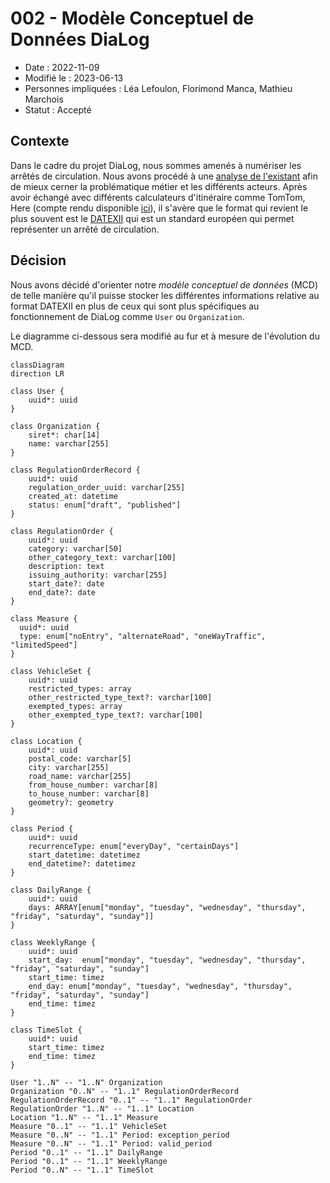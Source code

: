 # 002 - Modèle Conceptuel de Données DiaLog

* Date : 2022-11-09
* Modifié le : 2023-06-13
* Personnes impliquées : Léa Lefoulon, Florimond Manca, Mathieu Marchois
* Statut : Accepté

## Contexte

Dans le cadre du projet DiaLog, nous sommes amenés à numériser les arrêtés de circulation. Nous avons procédé à une [analyse de l'existant](https://github.com/MTES-MCT/dialog/wiki/Analyse-de-l'existant) afin de mieux cerner la problématique métier et les différents acteurs.
Après avoir échangé avec différents calculateurs d'itinéraire comme TomTom, Here (compte rendu disponible [ici](https://pad.incubateur.net/s/uNxJar9q8#2022-10-25---TomTom-amp-Here)), il s'avère que le format qui revient le plus souvent est le [DATEXII](https://www.datex2.eu/) qui est un standard européen qui permet représenter un arrêté de circulation.

## Décision

Nous avons décidé d'orienter notre _modèle conceptuel de données_ (MCD) de telle manière qu'il puisse stocker les différentes informations relative au format DATEXII en plus de ceux qui sont plus spécifiques au fonctionnement de DiaLog comme `User` ou `Organization`.

Le diagramme ci-dessous sera modifié au fur et à mesure de l'évolution du MCD.

```mermaid
classDiagram
direction LR

class User {
    uuid*: uuid
}

class Organization {
    siret*: char[14]
    name: varchar[255]
}

class RegulationOrderRecord {
    uuid*: uuid
    regulation_order_uuid: varchar[255]
    created_at: datetime
    status: enum["draft", "published"]
}

class RegulationOrder {
    uuid*: uuid
    category: varchar[50]
    other_category_text: varchar[100]
    description: text
    issuing_authority: varchar[255]
    start_date?: date
    end_date?: date
}

class Measure {
  uuid*: uuid
  type: enum["noEntry", "alternateRoad", "oneWayTraffic", "limitedSpeed"]
}

class VehicleSet {
    uuid*: uuid
    restricted_types: array
    other_restricted_type_text?: varchar[100]
    exempted_types: array
    other_exempted_type_text?: varchar[100]
}

class Location {
    uuid*: uuid
    postal_code: varchar[5]
    city: varchar[255]
    road_name: varchar[255]
    from_house_number: varchar[8]
    to_house_number: varchar[8]
    geometry?: geometry
}

class Period {
    uuid*: uuid
    recurrenceType: enum["everyDay", "certainDays"]
    start_datetime: datetimez
    end_datetime?: datetimez
}

class DailyRange {
    uuid*: uuid
    days: ARRAY[enum["monday", "tuesday", "wednesday", "thursday", "friday", "saturday", "sunday"]]
}

class WeeklyRange {
    uuid*: uuid
    start_day:  enum["monday", "tuesday", "wednesday", "thursday", "friday", "saturday", "sunday"]
    start_time: timez
    end_day: enum["monday", "tuesday", "wednesday", "thursday", "friday", "saturday", "sunday"]
    end_time: timez
}

class TimeSlot {
    uuid*: uuid
    start_time: timez
    end_time: timez
}

User "1..N" -- "1..N" Organization
Organization "0..N" -- "1..1" RegulationOrderRecord
RegulationOrderRecord "0..1" -- "1..1" RegulationOrder
RegulationOrder "1..N" -- "1..1" Location
Location "1..N" -- "1..1" Measure
Measure "0..1" -- "1..1" VehicleSet
Measure "0..N" -- "1..1" Period: exception_period
Measure "0..N" -- "1..1" Period: valid_period
Period "0..1" -- "1..1" DailyRange
Period "0..1" -- "1..1" WeeklyRange
Period "0..N" -- "1..1" TimeSlot
```
